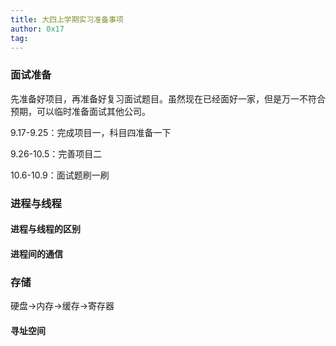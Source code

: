 ```yaml
---
title: 大四上学期实习准备事项
author: 0x17
tag:
---
```


### 面试准备

先准备好项目，再准备好复习面试题目。虽然现在已经面好一家，但是万一不符合预期，可以临时准备面试其他公司。

9.17-9.25：完成项目一，科目四准备一下

9.26-10.5：完善项目二

10.6-10.9：面试题刷一刷

### 进程与线程

#### 进程与线程的区别

#### 进程间的通信

### 存储

硬盘->内存->缓存->寄存器

#### 寻址空间